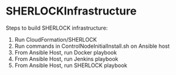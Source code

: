 # SHERLOCKInfrastructure

Steps to build SHERLOCK infrastructure:

1. Run CloudFormation/SHERLOCK
2. Run commands in ControlNodeInitialInstall.sh on Ansible host
3. From Ansible Host, run Docker playbook
4. From Ansible Host, run Jenkins playbook
5. From Ansible Host, run SHERLOCK playbook
